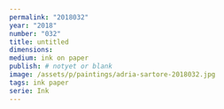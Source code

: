 ```yaml
---
permalink: "2018032"
year: "2018"
number: "032"
title: untitled
dimensions:
medium: ink on paper
publish: # notyet or blank
image: /assets/p/paintings/adria-sartore-2018032.jpg
tags: ink paper
serie: Ink
---
```

